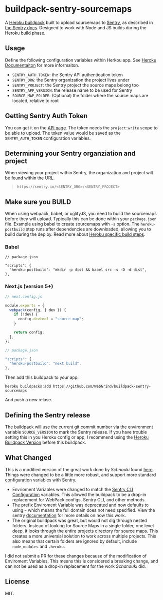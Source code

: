 # buildpack-sentry-sourcemaps

A [Heroku buildpack][] built to upload sourcemaps to [Sentry][], as described in [the Sentry docs][docs]. Designed to work with Node and JS builds during the Heroku build phase.

## Usage

Define the following configuration variables within Herkou app. See [Heroku Documentaiton](https://devcenter.heroku.com/articles/config-vars) for more informaiton.

- `SENTRY_AUTH_TOKEN`: the Sentry API authentication token
- `SENTRY_ORG`: the Sentry organization the project lives under
- `SENTRY_PROJECT`: the Sentry project the source maps belong too
- `SENTRY_APP_VERSION`: the release name to be used for Sentry
- `SOURCE_MAP_FOLDER`: (Optional) the folder where the source maps are located, relative to root

## Getting Sentry Auth Token

You can get it on the [API page][]. The token needs the `project:write` scope to be able to upload. The token value would be saved as the `SENTRY_AUTH_TOKEN` configuration variables.

## Determining your Sentry organziation and project

When viewing your project within Sentry, the organization and project will be found within the URL.

> `https://sentry.io/<SENTRY_ORG>/<SENTRY_PROJECT>`

## Make sure you BUILD

When using webpack, babel, or uglifyJS, you need to build the sourcemaps before they will upload. Typically this can be done within your `package.json` file. Example using babel to create sourcemaps with `-s` option. The `heroku-postbuild` step runs after dependencies are downloaded, allowing you to build during the deploy. Read more about [Heroku specific build steps](https://devcenter.heroku.com/articles/nodejs-support#heroku-specific-build-steps).

### Babel

```
// package.json

"scripts": {
  "heroku-postbuild": "mkdir -p dist && babel src -s -D -d dist",
},
```

### Next.js (version 5+)

```js
// next.config.js

module.exports = {
  webpack(config, { dev }) {
    if (!dev) {
      config.devtool = "source-map";
    }

    return config;
  },
};
```

```js
// package.json

"scripts": {
  "heroku-postbuild": "next build",
},
```

Then add this buildpack to your app:

    heroku buildpacks:add https://github.com/WebGrind/buildpack-sentry-sourcemaps

And push a new relase.

## Defining the Sentry release

The buildpack will use the current git commit number via the environment variable `SOURCE_VERSION` to mark the Sentry release. If you have trouble setting this in you Heroku config or app, I recommend using the [Heroku Buildpack Version](https://github.com/ianpurvis/heroku-buildpack-version) before this buildpack.

## What Changed

This is a modified version of the great work done by _Schnouki_ found [here](https://github.com/Schnouki/buildpack-sentry-sourcemaps). Things were changed to be a little more robust, and support more standard configuration variables with Sentry.

- Envrioment Variables were changed to match the [Sentry CLI Configuration](https://docs.sentry.io/learn/cli/configuration/) variables. This allowed the buildpack to be a drop-in replacement for WebPack configs, Sentry CLI, and other methods.
- The prefix Enviroment Variable was deprecated and now defaults to using `~` which means the full domain does not need specified. View the sentry [documentation][docs] for more details on how this work.
- The original buildpack was great, but would not dig through nested folders. Instead of looking for Source Maps in a single folder, one level deep, it looks through the entire projects directory for source maps. This creates a more universial solution to work across multiple projects. This also means that certain folders are ignored by default, include `node_modules` and `.heroku`.

I did not submit a PR for these changes because of the modification of Enviroment Variables. This means this is considered a breaking change, and can not be used as a drop-in replacement for the work _Schanouki_ did.

## License

MIT.

[heroku buildpack]: https://devcenter.heroku.com/articles/buildpacks
[sentry]: https://sentry.io/
[docs]: https://docs.sentry.io/clients/javascript/sourcemaps/
[api page]: https://sentry.io/api/
